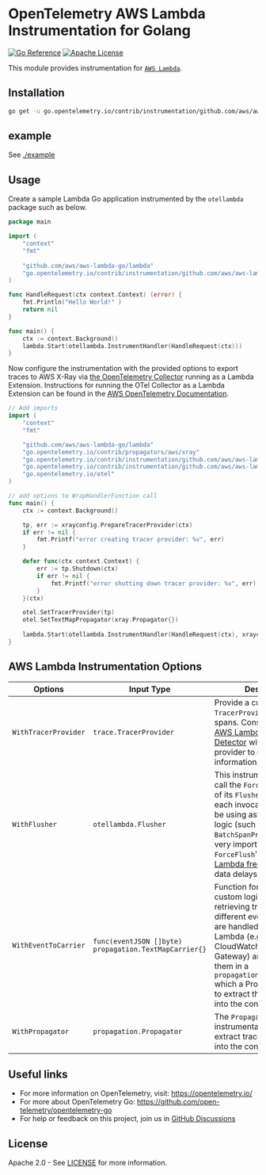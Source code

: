 # OpenTelemetry AWS Lambda Instrumentation for Golang

[![Go Reference][goref-image]][goref-url]
[![Apache License][license-image]][license-url]

This module provides instrumentation for [`AWS Lambda`](https://docs.aws.amazon.com/lambda/latest/dg/golang-handler.html).

## Installation

```bash
go get -u go.opentelemetry.io/contrib/instrumentation/github.com/aws/aws-lambda-go/otellambda
```

## example
See [./example](https://github.com/open-telemetry/opentelemetry-go-contrib/tree/main/instrumentation/github.com/aws/aws-lambda-go/otellambda/example)

## Usage

Create a sample Lambda Go application instrumented by the `otellambda` package such as below.

```go
package main

import (
	"context"
	"fmt"
	
	"github.com/aws/aws-lambda-go/lambda"
	"go.opentelemetry.io/contrib/instrumentation/github.com/aws/aws-lambda-go/otellambda"
)

func HandleRequest(ctx context.Context) (error) {
	fmt.Println("Hello World!" )
	return nil
}

func main() {
	ctx := context.Background()
	lambda.Start(otellambda.InstrumentHandler(HandleRequest(ctx)))
}
```

Now configure the instrumentation with the provided options to export traces to AWS X-Ray via [the OpenTelemetry Collector](https://github.com/open-telemetry/opentelemetry-collector) running as a Lambda Extension. Instructions for running the OTel Collector as a Lambda Extension can be found in the [AWS OpenTelemetry Documentation](https://aws-otel.github.io/docs/getting-started/lambda).

```go
// Add imports
import (
    "context"
    "fmt"

    "github.com/aws/aws-lambda-go/lambda"
    "go.opentelemetry.io/contrib/propagators/aws/xray"
    "go.opentelemetry.io/contrib/instrumentation/github.com/aws/aws-lambda-go/otellambda"
    "go.opentelemetry.io/contrib/instrumentation/github.com/aws/aws-lambda-go/otellambda/xrayconfig"
    "go.opentelemetry.io/otel"
)

// add options to WrapHandlerFunction call
func main() {
    ctx := context.Background()

    tp, err := xrayconfig.PrepareTracerProvider(ctx)
    if err != nil {
        fmt.Printf("error creating tracer provider: %v", err)
    }

    defer func(ctx context.Context) {
        err := tp.Shutdown(ctx)
        if err != nil {
            fmt.Printf("error shutting down tracer provider: %v", err)
        }
    }(ctx)

    otel.SetTracerProvider(tp)
    otel.SetTextMapPropagator(xray.Propagator{})
    
    lambda.Start(otellambda.InstrumentHandler(HandleRequest(ctx), xrayconfig.AllRecommendedOptions(tp)...))
}
```

## AWS Lambda Instrumentation Options

| Options | Input Type  | Description | Default |
| --- | --- | --- | --- |
| `WithTracerProvider` | `trace.TracerProvider` | Provide a custom `TracerProvider` for creating spans. Consider using the [AWS Lambda Resource Detector][lambda-detector-url] with your tracer provider to improve tracing information. | `otel.GetTracerProvider()`
| `WithFlusher` | `otellambda.Flusher`  | This instrumentation will call the `ForceFlush` method of its `Flusher` at the end of each invocation. Should you be using asynchronous logic (such as `sddktrace's BatchSpanProcessor`) it is very import for spans to be `ForceFlush`'ed before [Lambda freezes](https://docs.aws.amazon.com/lambda/latest/dg/runtimes-context.html) to avoid data delays. | `Flusher` with noop `ForceFlush`
| `WithEventToCarrier` | `func(eventJSON []byte) propagation.TextMapCarrier{}` | Function for providing custom logic to support retrieving trace header from different event types that are handled by AWS Lambda (e.g., SQS, CloudWatch, Kinesis, API Gateway) and returning them in a `propagation.TextMapCarrier` which a Propagator can use to extract the trace header into the context. | Function which returns an empty `TextMapCarrier` - new spans will be part of a new Trace and have no parent past Lambda instrumentation span
| `WithPropagator` | `propagation.Propagator` | The `Propagator` the instrumentation will use to extract trace information into the context. | `otel.GetTextMapPropagator()` |

## Useful links

- For more information on OpenTelemetry, visit: <https://opentelemetry.io/>
- For more about OpenTelemetry Go: <https://github.com/open-telemetry/opentelemetry-go>
- For help or feedback on this project, join us in [GitHub Discussions][discussions-url] 

## License

Apache 2.0 - See [LICENSE][license-url] for more information.

[license-url]: https://github.com/open-telemetry/opentelemetry-go-contrib/blob/main/LICENSE
[license-image]: https://img.shields.io/badge/license-Apache_2.0-green.svg?style=flat
[goref-image]: https://pkg.go.dev/badge/go.opentelemetry.io/contrib/instrumentation/github.com/aws/aws-lambda-go/otellambda.svg
[goref-url]: https://pkg.go.dev/go.opentelemetry.io/contrib/instrumentation/github.com/aws/aws-lambda-go/otellambda
[discussions-url]: https://github.com/open-telemetry/opentelemetry-go/discussions
[lambda-detector-url]: https://github.com/open-telemetry/opentelemetry-go-contrib/blob/main/detectors/aws/lambda
